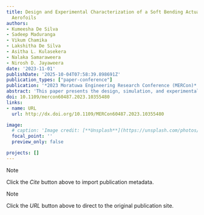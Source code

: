 ```yaml
---
title: Design and Experimental Characterization of a Soft Bending Actuator for Morphing
  Aerofoils
authors:
- Kumeesha De Silva
- Sadeep Maduranga
- Vikum Chamika
- Lakshitha De Silva
- Asitha L. Kulasekera
- Nalaka Samaraweera
- Nirosh D. Jayaweera
date: '2023-11-01'
publishDate: '2025-10-04T07:58:39.898691Z'
publication_types: ["paper-conference"]
publication: '*2023 Moratuwa Engineering Research Conference (MERCon)*'
abstract: 'This paper presents the design, simulation, and experimental validation of a vacuum-driven, soft-bending actuator for morphing wing development for small fixed-wing unmanned aerial vehicles (UAVs). The actuator uses an origami-inspired folding mechanism as its control skeleton. A flexible 3D printed structure employing the NACA 2415 aerofoil was used for the development of the morphing aerofoil, driven by the proposed soft actuator. An experimental evaluation of the bending angle and blocking force characteristics of the proposed actuator was conducted. The actuator has achieved a maximum bending angle of 18.75 degrees, while the maximum blocked force at the tip measured 4.8 N at 40kPa (abs) pressure. Furthermore, aerodynamic simulations revealed that increasing the length of the morphing section with respect to the aerofoil length (Morphing Section Ratio: MSR) resulted in elevated Ci and Cd, while the maximum Ci/Cd values are achieved near the trailing edge morphing. The findings of this study suggest the suitability of soft actuators in the development of flexible morphing wing structures for smallscale UAVs.'
doi: 10.1109/mercon60487.2023.10355480
links:
- name: URL
  url: http://dx.doi.org/10.1109/MERCon60487.2023.10355480

image:
  # caption: 'Image credit: [**Unsplash**](https://unsplash.com/photos/pLCdAaMFLTE)'
  focal_point: ''
  preview_only: false

projects: []
---
```

> [!NOTE]
> Click the *Cite* button above to import publication metadata.

> [!NOTE]
> Click the *URL* button above to direct to the original publication site.

